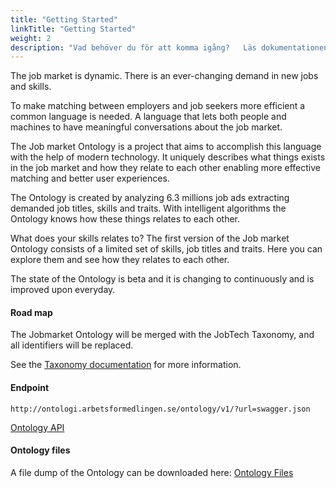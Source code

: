 ```yaml
---
title: "Getting Started"
linkTitle: "Getting Started"
weight: 2
description: "Vad behöver du för att komma igång?   Läs dokumentationen på vår Getting started."
---
```


The job market is dynamic. There is an ever-changing demand in new jobs and skills.

To make matching between employers and job seekers more efficient a common language is needed. A language that lets both people and machines to have meaningful conversations about the job market.

The Job market Ontology is a project that aims to accomplish this language with the help of modern technology. It uniquely describes what things exists in the job market and how they relate to each other enabling more effective matching and better user experiences.

The Ontology is created by analyzing 6.3 millions job ads extracting demanded job titles, skills and traits. With intelligent algorithms the Ontology knows how these things relates to each other.

What does your skills relates to? The first version of the Job market Ontology consists of a limited set of skills, job titles and traits. Here you can explore them and see how they relates to each other.

The state of the Ontology is beta and it is changing to continuously and is improved upon everyday.

#### Road map

The Jobmarket Ontology will be merged with the JobTech Taxonomy, and all identifiers will be replaced.

See the [Taxonomy documentation]({{}}) for more information.


#### Endpoint
```
http://ontologi.arbetsformedlingen.se/ontology/v1/?url=swagger.json
```

<a href="http://ontologi.arbetsformedlingen.se/ontology/v1/?url=swagger.json" target="_blank">Ontology API</a>

#### Ontology files

A file dump of the Ontology can be downloaded here: [Ontology Files](https://github.com/JobtechSwe/ontology-files)
